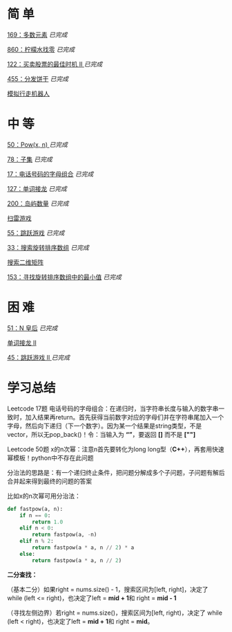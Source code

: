 # 简 单

[169：多数元素](https://github.com/libracjj/AlgorithmQIUZHAO/blob/master/Week_03/Leetcode_169.cpp) 			  *已完成*  			  

[860：柠檬水找零](https://github.com/libracjj/AlgorithmQIUZHAO/blob/master/Week_03/Leetcode_860.cpp) 			  *已完成*  			  

[122：买卖股票的最佳时机 II ](https://github.com/libracjj/AlgorithmQIUZHAO/blob/master/Week_03/Leetcode_122.cpp) 			  *已完成*  			  

[455：分发饼干](https://github.com/libracjj/AlgorithmQIUZHAO/blob/master/Week_03/Leetcode_455.cpp) 			  *已完成*  			  

[模拟行走机器人](https://leetcode-cn.com/problems/walking-robot-simulation/description/)

# 中 等

[50：Pow(x, n) ](https://github.com/libracjj/AlgorithmQIUZHAO/blob/master/Week_03/Leetcode_50.cpp)			  *已完成* 

[78：子集](https://github.com/libracjj/AlgorithmQIUZHAO/blob/master/Week_03/Leetcode_78.cpp)			  *已完成* 

[17：电话号码的字母组合](https://github.com/libracjj/AlgorithmQIUZHAO/blob/master/Week_03/Leetcode_17.cpp) 			  *已完成*  			  

[127：单词接龙](https://leetcode-cn.com/problems/word-ladder/description/)			  *已完成*  			  			  

[200：岛屿数量](https://github.com/libracjj/AlgorithmQIUZHAO/blob/master/Week_03/Leetcode_200.cpp)			  *已完成*  			  

[扫雷游戏](https://leetcode-cn.com/problems/minesweeper/description/)

[55：跳跃游戏](https://leetcode-cn.com/problems/jump-game/)			  *已完成*  			  

[33：搜索旋转排序数组](https://leetcode-cn.com/problems/search-in-rotated-sorted-array/)			  *已完成*  			  

[搜索二维矩阵](https://leetcode-cn.com/problems/search-a-2d-matrix/)

[153：寻找旋转排序数组中的最小值](https://github.com/libracjj/AlgorithmQIUZHAO/blob/master/Week_03/Leetcode_153.cpp)			  *已完成*  			  

# 困 难

[51：N 皇后](https://github.com/libracjj/AlgorithmQIUZHAO/blob/master/Week_03/Leetcode_51.cpp) 			  *已完成*  

[单词接龙 II ](https://leetcode-cn.com/problems/word-ladder-ii/description/)

[45：跳跃游戏 II ](https://leetcode-cn.com/problems/jump-game-ii/)			  *已完成*  			  



# 学习总结

Leetcode 17题 电话号码的字母组合：在递归时，当字符串长度与输入的数字串一致时，加入结果再return。首先获得当前数字对应的字母们并在字符串尾加入一个字母，然后向下递归（下一个数字）。因为某一个结果是string类型，不是vector，所以无pop_back()！令：当输入为 **“”**，要返回 **[]** 而不是 **[""]**      

Leetcode 50题 x的n次幂：注意n首先要转化为long long型（**C++**），再套用快速幂模板！python中不存在此问题      

分治法的思路是：有一个递归终止条件，把问题分解成多个子问题，子问题有解后合并起来得到最终的问题的答案

比如x的n次幂可用分治法：

```python
def fastpow(a, n):
    if n == 0:
        return 1.0
    elif n < 0:
        return fastpow(a, -n)
    elif n % 2:
        return fastpow(a * a, n // 2) * a
    else:
        return fastpow(a * a, n // 2)
```

**二分查找：**

（基本二分）如果right = nums.size() - 1，搜索区间为[left, right]，决定了 while (left <= right)，也决定了left = **mid + 1**和	right = **mid - 1**

（寻找左侧边界）若right = nums.size()，搜索区间为[left, right)，决定了 while (left < right)，也决定了left = **mid + 1**和			 right = **mid**。